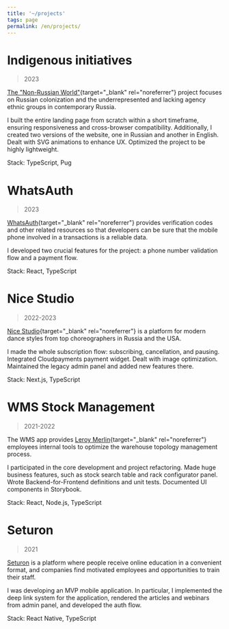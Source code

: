 ```yaml
---
title: '~/projects'
tags: page
permalink: /en/projects/
---
```


# Indigenous initiatives

> 2023

[The "Non-Russian World"](https://pluralisticworld.com/){target="_blank" rel="noreferrer"} project focuses on Russian colonization and the underrepresented and lacking agency ethnic groups in contemporary Russia.

I built the entire landing page from scratch within a short timeframe, ensuring responsiveness and cross-browser compatibility. Additionally, I created two versions of the website, one in Russian and another in English. Dealt with SVG animations to enhance UX. Optimized the project to be highly lightweight.

Stack: TypeScript, Pug

# WhatsAuth

> 2023

[WhatsAuth](https://www.whatsauth.com/){target="_blank" rel="noreferrer"} provides verification codes and other related resources so that developers can be sure that the mobile phone involved in a transactions is a reliable data.

I developed two crucial features for the project: a phone number validation flow and a payment flow.

Stack: React, TypeScript

# Nice Studio

> 2022-2023

[Nice Studio](https://nicestudio.pro/){target="_blank" rel="noreferrer"} is a platform for modern dance styles from top choreographers in Russia and the USA.

I made the whole subscription flow: subscribing, cancellation, and pausing. Integrated Cloudpayments payment widget. Dealt with image optimization. Maintained the legacy admin panel and added new features there.

Stack: Next.js, TypeScript

# WMS Stock Management

> 2021-2022

The WMS app provides [Leroy Merlin](https://www.leroymerlin.fr/){target="_blank" rel="noreferrer"} employees internal tools to optimize the warehouse topology management process.

I participated in the core development and project refactoring. Made huge business features, such as stock search table and rack configurator panel. Wrote Backend-for-Frontend definitions and unit tests. Documented UI components in Storybook.

Stack: React, Node.js, TypeScript

# Seturon

> 2021

[Seturon](https://seturon.io/) is a platform where people receive online education in a convenient format, and companies find motivated employees and opportunities to train their staff.

I was developing an MVP mobile application. In particular, I implemented the deep link system for the application, rendered the articles and webinars from admin panel, and developed the auth flow.

Stack: React Native, TypeScript
